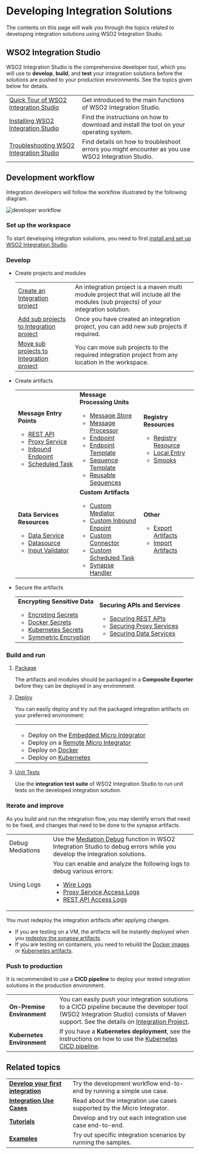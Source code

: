 # Developing Integration Solutions

The contents on this page will walk you through the topics related to developing integration solutions using WSO2 Integration Studio.

## WSO2 Integration Studio

WSO2 Integration Studio is the comprehensive developer tool, which you will use to <b>develop</b>, <b>build</b>, and <b>test</b> your integration solutions before the solutions are pushed to your production environments. See the topics given below for details.

<table>
    <tr>
        <td>
            <a href="{{base_path}}/integrate/develop/wso2-integration-studio">Quick Tour of WSO2 Integration Studio</a>
        </td>
        <td>
            Get introduced to the main functions of WSO2 Integration Studio.
        </td>
    </tr>
    <tr>
        <td>
            <a href="{{base_path}}/integrate/develop/installing-wso2-integration-studio">Installing WSO2 Integration Studio</a>
        </td>
        <td>
            Find the instructions on how to download and install the tool on your operating system.
        </td>
    </tr>
    <tr>
        <td>
            <a href="{{base_path}}/integrate/develop/troubleshooting-wso2-integration-studio">Troubleshooting WSO2 Integration Studio</a>
        </td>
        <td>
            Find details on how to troubleshoot errors you might encounter as you use WSO2 Integration Studio.
        </td>
    </tr>
</table>

## Development workflow

Integration developers will follow the workflow illustrated by the following diagram.

![developer workflow]({{base_path}}/assets/img/integrate/development_workflow.png)

### Set up the workspace

To start developing integration solutions, you need to first <a href="{{base_path}}/integrate/develop/installing-wso2-integration-studio">install and set up WSO2 Integration Studio</a>.

### Develop

-   Create projects and modules

    <table>
        <tr>
            <td>
                <a href="{{base_path}}/integrate/develop/create-integration-project/#integration-project">Create an Integration project</a>
            </td>
            <td>
                An integration project is a maven multi module project that will include all the modules (sub projects) of your integration solution.
            </td>
        </tr>
        <tr>
            <td>
                <a href="{{base_path}}/integrate/develop/create-integration-project/#sub-projects">Add sub projects to Integration project</a>
            </td>
            <td>
                Once you have created an integration project, you can add new sub projects if required.
            </td>
        </tr>
        <tr>
            <td>
                <a href="{{base_path}}/integrate/develop/create-integration-project/#moving-sub-projects-to-mmm-project">Move sub projects to Integration project</a>
            </td>
            <td>
                You can move sub projects to the required integration project from any location in the workspace.
            </td>
        </tr>
    </table>

-   Create artifacts

    <table>
        <tr>
            <td>
                <b>Message Entry Points</b>
                <ul>
                    <li>
                        <a href="{{base_path}}/integrate/develop/creating-artifacts/creating-an-api/">REST API</a>
                    </li>
                    <li>
                        <a href="{{base_path}}/integrate/develop/creating-artifacts/creating-a-proxy-service/">Proxy Service</a>
                    </li>
                    <li>
                        <a href="{{base_path}}/integrate/develop/creating-artifacts/creating-an-inbound-endpoint/">Inbound Endpoint</a>
                    </li>
                    <li>
                        <a href="{{base_path}}/integrate/develop/creating-artifacts/creating-scheduled-task/">Scheduled Task</a>
                    </li>
                </ul>
            </td>
            <td>
                <b>Message Processing Units</b>
                <ul>
                    <li>
                        <a href="{{base_path}}/integrate/develop/creating-artifacts/creating-a-message-store/">Message Store</a>
                    </li>
                    <li>
                        <a href="{{base_path}}/integrate/develop/creating-artifacts/creating-a-message-processor/">Message Processor</a>
                    </li>
                    <li>
                        <a href="{{base_path}}/integrate/develop/creating-artifacts/creating-endpoints/">Endpoint</a>
                    </li>
                    <li>
                        <a href="{{base_path}}/integrate/develop/creating-artifacts/creating-endpoint-templates/">Endpoint Template</a>
                    </li>
                    <li>
                        <a href="{{base_path}}/integrate/develop/creating-artifacts/creating-sequence-templates/">Sequence Template</a>
                    </li>
                    <li>
                        <a href="{{base_path}}/integrate/develop/creating-artifacts/creating-reusable-sequences/">Reusable Sequences</a>
                    </li>
                </ul>
            </td>
            <td>
                <b>Registry Resources</b>
                <ul>
                    <li>
                        <a href="{{base_path}}/integrate/develop/creating-artifacts/creating-registry-resources/">Registry Resource</a>
                    </li>
                    <li>
                        <a href="{{base_path}}/integrate/develop/creating-artifacts/registry/creating-local-registry-entries/">Local Entry</a>
                    </li>
                    <li>
                        <a href="{{base_path}}/integrate/develop/creating-artifacts/creating-smooks-artifacts/">Smooks</a>
                    </li>
                </ul>
            </td>
        <tr>
            <td>
                <b>Data Services Resources</b>
                <ul>
                    <li>
                        <a href="{{base_path}}/integrate/develop/creating-artifacts/data-services/creating-data-services/">Data Service</a>
                    </li>
                    <li>
                        <a href="{{base_path}}/integrate/develop/creating-artifacts/data-services/creating-datasources/">Datasource</a>
                    </li>
                    <li>
                        <a href="{{base_path}}/integrate/develop/creating-artifacts/data-services/creating-input-validators/">Input Validator</a>
                    </li>
                </ul>
            </td>
            <td>
                <b>Custom Artifacts</b>
                <ul>
                    <li>
                        <a href="{{base_path}}/integrate/develop/customizations/creating-custom-mediators/">Custom Mediator</a>
                    </li>
                    <li>
                        <a href="{{base_path}}/integrate/develop/customizations/creating-custom-Inbound-endpoint/">Custom Inbound Enpoint</a>
                    </li>
                    <li>
                        <a href="{{base_path}}/integrate/develop/customizations/creating-new-connector/">Custom Connector</a>
                    </li>
                    <li>
                        <a href="{{base_path}}/integrate/develop/customizations/creating-custom-task-scheduling/">Custom Scheduled Task</a>
                    </li>
                    <li>
                        <a href="{{base_path}}/integrate/develop/customizations/creating-synapse-handlers/">Synapse Handler</a>
                    </li>
                </ul>
            </td>
            <td>
                <b>Other</b>
                <ul>
                    <li>
                        <a href="{{base_path}}/integrate/develop/exporting-artifacts/">Export Artifacts</a>
                    </li>
                    <li>
                        <a href="{{base_path}}/integrate/develop/importing-artifacts/">Import Artifacts</a>
                    </li>
                </ul>
            </td>
        </tr>
    </table>

-   Secure the artifacts

    <table>
        <tr>
            <td>
                <b>Encrypting Sensitive Data</b>
                <ul>
                    <li>
                        <a href="{{base_path}}/install-and-setup/setup/mi-setup/security/encrypting_plain_text/">Encrpting Secrets</a>
                    </li>
                    <li>
                        <a href="{{base_path}}/integrate/develop/creating-artifacts/using_docker_secrets/">Docker Secrets</a>
                    </li>
                    <li>
                        <a href="{{base_path}}/integrate/develop/creating-artifacts/using_k8s_secrets/">Kubernetes Secrets</a>
                    </li>
                    <li>
                        <a href="{{base_path}}/install-and-setup/setup/mi-setup/security/single_key_encryption/">Symmetric Encryption</a>
                    </li>
                </ul>
            </td>
            <td>
                <b>Securing APIs and Services</b>
                <ul>
                    <li>
                        <a href="{{base_path}}/integrate/develop/advanced-development/applying-security-to-an-api/">Securing REST APIs</a>
                    </li>
                    <li>
                        <a href="{{base_path}}/integrate/develop/advanced-development/applying-security-to-a-proxy-service/">Securing Proxy Services</a>
                    </li>
                    <li>
                        <a href="{{base_path}}/integrate/develop/creating-artifacts/data-services/securing-data-services/">Securing Data Services</a>
                    </li>
                </ul>
            </td>
        </tr>
    </table>

### Build and run

1.  <a href="{{base_path}}/integrate/develop/packaging-artifacts">Package</a>

    The artifacts and modules should be packaged in a <b>Composite Exporter</b> before they can be deployed in any environment.

2.  <a href="{{base_path}}/integrate/develop/deploy-artifacts">Deploy</a>

    You can easily deploy and try out the packaged integration artifacts on your preferred environment:

    <table>
        <tr>
            <td>
                <ul>
                    <li>
                        Deploy on the <a href="{{base_path}}/integrate/develop/using-embedded-micro-integrator">Embedded Micro Integrator</a>
                    </li>
                    <li>
                        Deploy on a <a href="{{base_path}}/integrate/develop/using-remote-micro-integrator">Remote Micro Integrator</a>
                    </li>
                    <li>
                        Deploy on <a href="{{base_path}}/integrate/develop/create-docker-project">Docker</a>
                    </li>
                    <li>
                        Deploy on <a href="{{base_path}}/integrate/develop/create-kubernetes-project">Kubernetes</a>
                    </li>
                </ul>
            </td>
        </tr>
    </table>

3.  <a href="{{base_path}}/integrate/develop/creating-unit-test-suite/#run-unit-test-suites">Unit Tests</a>

    Use the <b>integration test suite</b> of WSO2 Integration Studio to run unit tests on the developed integration solution.

### Iterate and improve

As you build and run the integration flow, you may identify errors that need to be fixed, and changes that need to be done to the synapse artifacts.

<table>
    <tr>
        <td>
            Debug Mediations
        </td>
        <td>
            Use the <a href="{{base_path}}/integrate/develop/debugging-mediation">Mediation Debug</a> function in WSO2 Integration Studio to debug errors while you develop the integration solutions.
        </td>
    </tr>
    <tr>
        <td>
            Using Logs
        </td>
        <td>
            You can enable and analyze the following logs to debug various errors:
            <ul>
                <li>
                    <a href="{{base_path}}/integrate/develop/using-wire-logs">Wire Logs</a>
                </li>
                <li>
                    <a href="{{base_path}}/integrate/develop/enabling-logs-for-services">Proxy Service Access Logs</a>
                </li>
                <li>
                    <a href="{{base_path}}/integrate/develop/enabling-logs-for-api">REST API Access Logs</a>
                </li>
            </ul>
        </td>
    </tr>
</table>

You must redeploy the integration artifacts after applying changes.

-   If you are testing on a VM, the artifacts will be instantly deployed when you <a href="{{base_path}}/integrate/develop/deploy-artifacts">redeploy the synapse artifacts</a>.
-   If you are testing on containers, you need to rebuild the <a href="{{base_path}}/integrate/develop/create-docker-project">Docker images</a> or <a href="{{base_path}}/integrate/develop/create-kubernetes-project">Kubernetes artifacts</a>.

### Push to production

It is recommended to use a <b>CICD pipeline</b> to deploy your tested integration solutions in the production environment.

<table>
    <tr>
        <td>
            <b>On-Premise Environment</b>
        </td>
        <td>
            You can easily push your integration solutions to a CICD pipeline because the developer tool (WSO2 Integration Studio) consists of Maven support. See the details on <a href="{{base_path}}/integrate/develop/create-integration-project">Integration Project</a>.
        </td>
    </tr>
    <tr>
        <td>
            <b>Kubernetes Environment</b>
        </td>
        <td>
            If you have a <b>Kubernetes deployment</b>, see the instructions on how to use the <a href="{{base_path}}/install-and-setup/setup/mi-setup/deployment/k8s-pipeline/overview">Kubernetes CICD pipeline</a>.
        </td>
    </tr>
</table>

## Related topics

<table>
    <tr>
        <td>
            <b><a href="{{base_path}}/integrate/develop/integration-development-kickstart">Develop your first integration</a></b>
        </td>
        <td>
            Try the development workflow end-to-end by running a simple use case.
        </td>
    </tr>
    <tr>
        <td>
            <b><a href="{{base_path}}/integrate/integration-overview">Integration Use Cases</a></b>
        </td>
        <td>
            Read about the integration use cases supported by the Micro Integrator.
        </td>
    </tr>
    <tr>
        <td>
            <b><a href="{{base_path}}/integrate/integration-overview/#tutorials">Tutorials</a></b>
        </td>
        <td>
            Develop and try out each integration use case end-to-end.
        </td>
    </tr>
    <tr>
        <td>
            <b><a href="{{base_path}}/integrate/integration-overview/#examples">Examples</a></b>
        </td>
        <td>
            Try out specific integration scenarios by running the samples.
        </td>
    </tr>
</table>